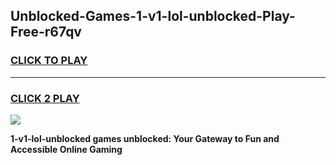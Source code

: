 
## Unblocked-Games-1-v1-lol-unblocked-Play-Free-r67qv
<h3>
<a href="https://premium76.site?title=1-v1-lol-unblocked&ref=12A">CLICK TO PLAY</a></h3>
<hr>

<h3>
<a href="https://premium76.site?title=1-v1-lol-unblocked&ref=12A">CLICK 2 PLAY</a>
  
</h3>

<a href="https://premium76.site?title=1-v1-lol-unblocked&ref=12A"><img src="https://clearcache.store/games.png"></a>


**1-v1-lol-unblocked games unblocked: Your Gateway to Fun and Accessible Online Gaming**
